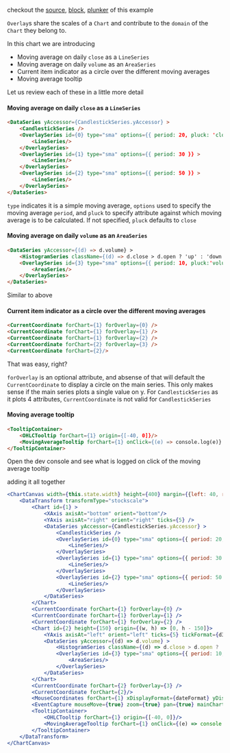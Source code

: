 checkout the [source](https://gist.github.com/rrag/a27298bb7ae613d48ba2), [block](http://bl.ocks.org/rrag/a27298bb7ae613d48ba2), [plunker](http://plnkr.co/edit/gist:a27298bb7ae613d48ba2?p=preview) of this example

`Overlay`s share the scales of a `Chart` and contribute to the `domain` of the `Chart` they belong to.

In this chart we are introducing 

- Moving average on daily `close` as a `LineSeries`
- Moving average on daily `volume` as an `AreaSeries`
- Current item indicator as a circle over the different moving averages
- Moving average tooltip

Let us review each of these in a little more detail

#### Moving average on daily `close` as a `LineSeries`

```html
<DataSeries yAccessor={CandlestickSeries.yAccessor} >
	<CandlestickSeries />
	<OverlaySeries id={0} type="sma" options={{ period: 20, pluck: 'close' }}>
		<LineSeries/>
	</OverlaySeries>
	<OverlaySeries id={1} type="sma" options={{ period: 30 }} >
		<LineSeries/>
	</OverlaySeries>
	<OverlaySeries id={2} type="sma" options={{ period: 50 }} >
		<LineSeries/>
	</OverlaySeries>
</DataSeries>
```

`type` indicates it is a simple moving average, `options` used to specify the moving average `period`, and `pluck` to specify attribute against which moving average is to be calculated. If not specified, `pluck` defaults to `close`

#### Moving average on daily `volume` as an `AreaSeries`

```html
<DataSeries yAccessor={(d) => d.volume} >
	<HistogramSeries className={(d) => d.close > d.open ? 'up' : 'down'} />
	<OverlaySeries id={3} type="sma" options={{ period: 10, pluck:'volume' }} >
		<AreaSeries/>
	</OverlaySeries>
</DataSeries>
```

Similar to above

#### Current item indicator as a circle over the different moving averages

```html
<CurrentCoordinate forChart={1} forOverlay={0} />
<CurrentCoordinate forChart={1} forOverlay={1} />
<CurrentCoordinate forChart={1} forOverlay={2} />
<CurrentCoordinate forChart={2} forOverlay={3} />
<CurrentCoordinate forChart={2}/>
```

That was easy, right?

`forOverlay` is an optional attribute, and absense of that will default the `CurrentCoordinate` to display a circle on the main series. This only makes sense if the main series plots a single value on y. For `CandlestickSeries` as it plots 4 attributes, `CurrentCoordinate` is not valid for `CandlestickSeries`

#### Moving average tooltip

```html
<TooltipContainer>
	<OHLCTooltip forChart={1} origin={[-40, 0]}/>
	<MovingAverageTooltip forChart={1} onClick={(e) => console.log(e)} origin={[-38, 15]}/>
</TooltipContainer>
```

Open the dev console and see what is logged on click of the moving average tooltip

adding it all together

```jsx
<ChartCanvas width={this.state.width} height={400} margin={{left: 40, right: 70, top:10, bottom: 30}} data={data}>
	<DataTransform transformType="stockscale">
		<Chart id={1} >
			<XAxis axisAt="bottom" orient="bottom"/>
			<YAxis axisAt="right" orient="right" ticks={5} />
			<DataSeries yAccessor={CandlestickSeries.yAccessor} >
				<CandlestickSeries />
				<OverlaySeries id={0} type="sma" options={{ period: 20, pluck: 'close' }}>
					<LineSeries/>
				</OverlaySeries>
				<OverlaySeries id={1} type="sma" options={{ period: 30 }} >
					<LineSeries/>
				</OverlaySeries>
				<OverlaySeries id={2} type="sma" options={{ period: 50 }} >
					<LineSeries/>
				</OverlaySeries>
			</DataSeries>
		</Chart>
		<CurrentCoordinate forChart={1} forOverlay={0} />
		<CurrentCoordinate forChart={1} forOverlay={1} />
		<CurrentCoordinate forChart={1} forOverlay={2} />
		<Chart id={2} height={150} origin={(w, h) => [0, h - 150]}>
			<YAxis axisAt="left" orient="left" ticks={5} tickFormat={d3.format("s")}/>
			<DataSeries yAccessor={(d) => d.volume} >
				<HistogramSeries className={(d) => d.close > d.open ? 'up' : 'down'} />
				<OverlaySeries id={3} type="sma" options={{ period: 10, pluck:'volume' }} >
					<AreaSeries/>
				</OverlaySeries>
			</DataSeries>
		</Chart>
		<CurrentCoordinate forChart={2} forOverlay={3} />
		<CurrentCoordinate forChart={2}/>
		<MouseCoordinates forChart={1} xDisplayFormat={dateFormat} yDisplayFormat={(y) => y.toFixed(2)} type="crosshair" />
		<EventCapture mouseMove={true} zoom={true} pan={true} mainChart={1} defaultFocus={false} />
		<TooltipContainer>
			<OHLCTooltip forChart={1} origin={[-40, 0]}/>
			<MovingAverageTooltip forChart={1} onClick={(e) => console.log(e)} origin={[-38, 15]}/>
		</TooltipContainer>
	</DataTransform>
</ChartCanvas>
```